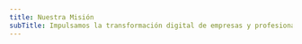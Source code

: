 ```yaml
---
title: Nuestra Misión
subTitle: Impulsamos la transformación digital de empresas y profesionales, proporcionando soluciones tecnológicas de vanguardia que optimizan procesos, aumentan la eficiencia y generan un mayor impacto en el mercado.
---
```


